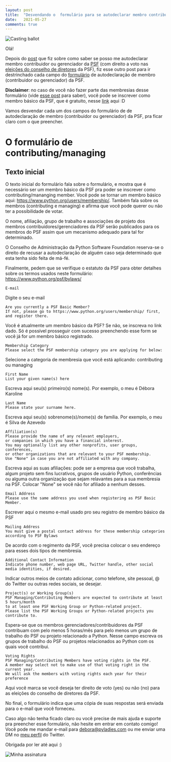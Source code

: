 ```yaml
---
layout: post
title:  "Desvendando o  formulário para se autodeclarar membro contribuidor/gerenciador (votante) da PSF"
date:   2021-05-27
comments: true
---
```

![Casting ballot](https://media.giphy.com/media/UWWF08t1MEvrOpWqWL/source.gif)


Olá!

Depois do [post](https://deboraazevedo.github.io/membro-contribuidor-gerenciador-psf/) que fiz sobre como saber se posso me autodeclarar membro contribuidor ou gerenciador da [PSF](https://www.python.org/psf/about/) (com direito a voto nas [eleições do conselho de diretores]((https://www.python.org/nominations/elections/)) da PSF), fiz esse outro post para ir destrinchado cada campo do [formulário]((https://docs.google.com/forms/d/e/1FAIpQLSfwWBGkzvkWDZrxW3up_M_B7qgt1IWZlx9KJ0ucLA5WJP1vfA/viewform)) de autodeclaração de membro (contribuidor ou gerenciador) da PSF.

**Disclaimer**: no caso de você não fazer parte das membresias desse formulário (vide [esse post](https://deboraazevedo.github.io/membro-contribuidor-gerenciador-psf/) para saber), você pode se inscrever como membro básico da PSF, que é gratuito, nesse [link](https://www.python.org/users/membership/) aqui :D

Vamos desvendar cada um dos campos do formulário de de autodeclaração de membro (contribuidor ou gerenciador) da PSF, pra ficar claro com o que preencher.

# O formulário de contributing/managing


## Texto inicial
O texto inicial do formulário fala sobre o formulário, e mostra que é necessário ser um membro básico da PSF pra poder se inscrever como contributing/mananging member. Você pode se tornar um membro básico aqui: https://www.python.org/users/membership/. Também fala sobre os membros (contributing e managing) e afirma que você pode querer ou não ter a possibilidade de votar.


O nome, afiliação, grupo de trabalho e associações de projeto dos membros contribuidores/gerenciadores da PSF serão publicados para os membros do PSF assim que um mecanismo adequado para tal for determinado.

O Conselho de Administração da Python Software Foundation reserva-se o direito de recusar a autodeclaração de alguém caso seja determinado que esta tenha sido feita de má-fé.

Finalmente, pedem que se verifique o estatuto da PSF para obter detalhes sobre os termos usados ​​neste formulário: https://www.python.org/psf/bylaws/

```
E-mail
```

Digite o seu e-mail

```
Are you currently a PSF Basic Member?
If not, please go to https://www.python.org/users/membership/ first, and register there.
```

Você é atualmente um membro básico da PSF? Se não, se inscreva no link dado. Só é possível prosseguir com sucesso preenchendo esse form se você já for um membro básico registrado.

```
Membership Category
Please select the PSF membership category you are applying for below:
```

Selecione a categoria de membresia que você está aplicando: contributing ou managing

```
First Name
List your given name(s) here
```

Escreva aqui seu(s) primeiro(s) nome(s). Por exemplo, o meu é Débora Karoline

```
Last Name
Please state your surname here.
```

Escreva aqui seu(s) sobrenome(s)/nome(s) de família. Por exemplo, o meu é Silva de Azevedo

```
Affiliation(s)
Please provide the name of any relevant employers,
or companies in which you have a financial interest.
You may optionally list any other nonprofits, user groups, conferences,
or other organizations that are relevant to your PSF membership.
Use "None" in case you are not affiliated with any company.
```
Escreva aqui as suas afiliações: pode ser a empresa que você trabalha, algum projeto sem fins lucrativos, grupos de usuário Python, conferências ou alguma outra organização que sejam relavantes para a sua membresia na PSF. Colocar "None" se você não for afiliado a nenhum desses.

```
Email Address
Please use the same address you used when registering as PSF Basic Member.
```

Escrever aqui o mesmo e-mail usado pro seu registro de membro básico da PSF

```
Mailing Address
You must give a postal contact address for these membership categories according to PSF Bylaws
```

De acordo com o regimento da PSF, você precisa colocar o seu endereço para esses dois tipos de membresia.

```
Additional Contact Information
Indicate phone number, web page URL, Twitter handle, other social media identities, if desired.
```

Indicar outros meios de contato adicionar, como telefone, site pessoal, @ do Twitter ou outras redes sociais, se desejar.

```
Project(s) or Working Group(s)
PSF Managing/Contributing Members are expected to contribute at least 5 hours/month
to at least one PSF Working Group or Python-related project.
Please list the PSF Working Groups or Python-related projects you contribute to.
```
Espera-se que os membros gerenciadores/contribuidores da PSF contribuam com pelo menos 5 horas/mês para pelo menos um grupo de trabalho do PSF ou projeto relacionado a Python. Nesse campo escreva os grupos de trabalho do PSF ou projetos relacionados ao Python com os quais você contribui.

```
Voting Rights
PSF Managing/Contributing Members have voting rights in the PSF.
A member may select not to make use of that voting right in the current year.
We will ask the members with voting rights each year for their preference  
```

Aqui você marca se você deseja ter direito de voto (yes) ou não (no) para as eleições do conselho de diretores da PSF.

No final, o formulário indica que uma cópia de suas respostas será enviada para o e-mail que você forneceu.

Caso algo não tenha ficado claro ou você precise de mais ajuda e suporte pra preencher esse formulário, não hesite em entrar em contato comigo! Você pode me mandar e-mail para debora@pyladies.com ou me enviar uma DM no [meu perfil](https://twitter.com/pydebb) do Twitter.

Obrigada por ler até aqui :)

![Minha assinatura](https://lh3.googleusercontent.com/NwtVIF-U6VsI8B46Ov9h2Lvs8HhY9DohDwtb6ZCidc12MrhZMi1ZC3OxHQKL5Bs1Y4fhUI0pSZmoVmP4w56ICAw2L7A-r6VZeaVdI557LDasDZIYabizBS8eCoAXBY2o7UeX1SN4pxTG1KstwfT7kiScVaVhkGjCNwv_r5senD8ge9wrbTPVwH-5gvv9ysJXoqSNYKlVwQj0EoQk1WxjwCaadf4iAndzTFsri8ScSBthcnxOQKA0XZARBkdoJisvEEdS9pSSE0UZoIwJCa6Buh2Q2KvwfYw1FEmI0wfE6oX9_k5-eQBLY6hHKu7R3qRZqeOh41HRgC-ct19d5oFNPOGgHPa7DedqjXOynMFyS-7vtHRKwpV8EapnE8zetfhGWD7f9DN5kdVOc3il1cejsvDBo3uClNMa2EljOhhQeECyVQ63c4kWpLIAi9Uq1hooVUyPj9wDguayCEz9mv1Tsz2BAvkTSnRdsY7S99I4RQS1bv26Ggwo3Ef-DiOqJDAQc7MOECcozGqNHKU83aEsxilraoDPpS3deP3ERbN2UPlcGEBG5tAFx_JBKp9JjJ1hiFkraiTKoY4cslR97o1_7k7tIKmTbrpWlTg_Meii9VgObzxrUk6ImL198T1PLZxNaJTCYwd8ahyumIPaqcZUJY0K-drMsM2-oVhtvmm4SsJRpNNX4lgfnvtrknsmeoJr1B0BV4HOTjuwch-d0WywljUc=w600-h204-no?authuser=0)
